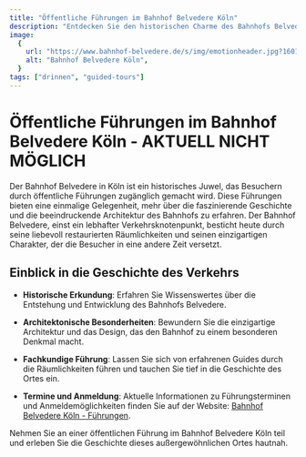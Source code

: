 ```yaml
---
title: "Öffentliche Führungen im Bahnhof Belvedere Köln"
description: "Entdecken Sie den historischen Charme des Bahnhofs Belvedere in Köln durch spannende öffentliche Führungen, die Einblicke in die Geschichte und Architektur dieses einzigartigen Denkmals bieten"
image:
  {
    url: "https://www.bahnhof-belvedere.de/s/img/emotionheader.jpg?1601764358.940px.210px",
    alt: "Bahnhof Belvedere Köln",
  }
tags: ["drinnen", "guided-tours"]
---
```


# Öffentliche Führungen im Bahnhof Belvedere Köln - AKTUELL NICHT MÖGLICH

Der Bahnhof Belvedere in Köln ist ein historisches Juwel, das Besuchern durch öffentliche Führungen zugänglich gemacht wird. Diese Führungen bieten eine einmalige Gelegenheit, mehr über die faszinierende Geschichte und die beeindruckende Architektur des Bahnhofs zu erfahren. Der Bahnhof Belvedere, einst ein lebhafter Verkehrsknotenpunkt, besticht heute durch seine liebevoll restaurierten Räumlichkeiten und seinen einzigartigen Charakter, der die Besucher in eine andere Zeit versetzt.

## Einblick in die Geschichte des Verkehrs

- **Historische Erkundung**: Erfahren Sie Wissenswertes über die Entstehung und Entwicklung des Bahnhofs Belvedere.
- **Architektonische Besonderheiten**: Bewundern Sie die einzigartige Architektur und das Design, das den Bahnhof zu einem besonderen Denkmal macht.
- **Fachkundige Führung**: Lassen Sie sich von erfahrenen Guides durch die Räumlichkeiten führen und tauchen Sie tief in die Geschichte des Ortes ein.

- **Termine und Anmeldung**: Aktuelle Informationen zu Führungsterminen und Anmeldemöglichkeiten finden Sie auf der Website: [Bahnhof Belvedere Köln - Führungen](https://www.bahnhof-belvedere.de/objekt/).

Nehmen Sie an einer öffentlichen Führung im Bahnhof Belvedere Köln teil und erleben Sie die Geschichte dieses außergewöhnlichen Ortes hautnah.
